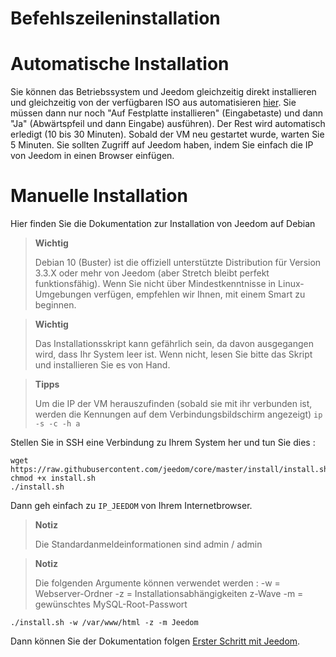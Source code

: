 # Befehlszeileninstallation

# Automatische Installation

Sie können das Betriebssystem und Jeedom gleichzeitig direkt installieren und gleichzeitig von der verfügbaren ISO aus automatisieren [hier](https://images.jeedom.com/x86-64/). Sie müssen dann nur noch "Auf Festplatte installieren" (Eingabetaste) und dann "Ja" (Abwärtspfeil und dann Eingabe) ausführen). Der Rest wird automatisch erledigt (10 bis 30 Minuten). Sobald der VM neu gestartet wurde, warten Sie 5 Minuten. Sie sollten Zugriff auf Jeedom haben, indem Sie einfach die IP von Jeedom in einen Browser einfügen.

# Manuelle Installation

Hier finden Sie die Dokumentation zur Installation von Jeedom auf Debian

> **Wichtig**
>
> Debian 10 (Buster) ist die offiziell unterstützte Distribution für Version 3.3.X oder mehr von Jeedom (aber Stretch bleibt perfekt funktionsfähig). Wenn Sie nicht über Mindestkenntnisse in Linux-Umgebungen verfügen, empfehlen wir Ihnen, mit einem Smart zu beginnen.

> **Wichtig**
>
> Das Installationsskript kann gefährlich sein, da davon ausgegangen wird, dass Ihr System leer ist. Wenn nicht, lesen Sie bitte das Skript und installieren Sie es von Hand.

>**Tipps**
>
>Um die IP der VM herauszufinden (sobald sie mit ihr verbunden ist, werden die Kennungen auf dem Verbindungsbildschirm angezeigt) ``ip -s -c -h a``

Stellen Sie in SSH eine Verbindung zu Ihrem System her und tun Sie dies :

````
wget https://raw.githubusercontent.com/jeedom/core/master/install/install.sh
chmod +x install.sh
./install.sh
````

Dann geh einfach zu ``IP_JEEDOM`` von Ihrem Internetbrowser.

> **Notiz**
>
> Die Standardanmeldeinformationen sind admin / admin

> **Notiz**
>
> Die folgenden Argumente können verwendet werden : -w = Webserver-Ordner -z = Installationsabhängigkeiten z-Wave -m = gewünschtes MySQL-Root-Passwort

````
./install.sh -w /var/www/html -z -m Jeedom
````

Dann können Sie der Dokumentation folgen [Erster Schritt mit Jeedom](https://doc.jeedom.com/de_DE/premiers-pas/index).

